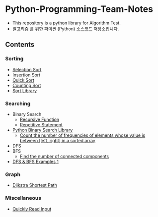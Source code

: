 # Python-Programming-Team-Notes

* This repository is a python library for Algorithm Test.
* 알고리즘 를 위한 파이썬 (Python) 소스코드 저장소입니다.

## Contents

### Sorting

* [Selection Sort](/Sorting/selection_sort.py)
* [Insertion Sort](/Sorting/insertion_sort.py)
* [Quick Sort](/Sorting/quick_sort.py)
* [Counting Sort](/Sorting/counting_sort.py)
* [Sort Library](/Sorting/sort_library.py)

 ### Searching

* Binary Search
    * [Recursive Function](/Searching/binary_search_recursive.py)
    * [Repetitive Statement](/Searching/binary_search_repetitive.py)
* [Python Binary Search Library](/Searching/python_binary_search_library.py)
    * [Count the number of frequencies of elements whose value is between \[left, right\] in a sorted array](/Searching/count_the_number_of_frequencies_in_a_sorted_array.py)
* DFS
* BFS
    * [Find the number of connected components](/Searching/find_the_number_of_connected_components.py)
* [DFS & BFS Examples 1](/Searching/dfs_and_bfs_example_1.py)

### Graph

* [Dijkstra Shortest Path](/Graph/dijkstra_shortest_path.py)
<!--
* [Minimum Spanning Tree (MST)](/Graph/minimum_spanning_tree.py)
* [Topology Sort](/Graph/topology_sort.py)
* Floyd–Warshall algorithm
* Bipartite Matching

### Data Structure

* [Disjoint-Set (Union-Find)](/Data%20Structure/disjoint_set.py)
* Tree
* Line
* Plane

### String

* Rabin-Karp
* KMP
* Trie

### Dynamic Programming

* Tiling Problem
* 0-1 Knapsack Problem
* LIS (Longest Increasing Subsequence)
* LCS (Longest Common Subsequence)
* Matrix Chain Multiplication

### Geometry

* [Number of intersection points of two lines in 1 dimension](/Geometry/number_of_intersection_points_of_two_lines_in_1_dimension.py)
* CCW
* Convex Hull
* Polygon

### Probability Theory

* Permutation
* Combination

### Number Theory

* [GCD (Greatest Common Divisor)](/Number%20Theory/gcd.py)
* [LCM (Least Common Multiple)](/Number%20Theory/lcm.py)
* [Check Prime Number](/Number%20Theory/is_prime_number.py)
* [Find All Divisors](/Number%20Theory/find_all_divisors_of_a_number.py)
* [Prime Factorization](/Number%20Theory/prime_factorization.py)
* Sieve of Eratosthenes

### Signal Processing

* FFT
-->
### Miscellaneous
* [Quickly Read Input](/Miscellaneous/quick_read.py)
<!-- * Two Pointers
    * [Number of intervals whose sum is M](/Miscellaneous/number_of_intervals_whose_sum_is_M.py)
* Interval Sum
    * [Prefix Sum](/Miscellaneous/prefix_sum.py)
    * [Fenwick Tree (Binary Indexed Tree)](/Miscellaneous/fenwick_tree.py)
* [Matrix Rotation](/Miscellaneous/rotate_a_matrix_by_90_degree.py)
* Handling Recursion Limit  -->
